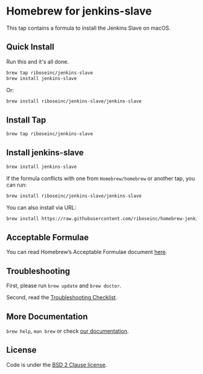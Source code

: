 # Homebrew for jenkins-slave

This tap contains a formula to install the Jenkins Slave on macOS.

## Quick Install

Run this and it's all done.

```sh
brew tap riboseinc/jenkins-slave
brew install jenkins-slave
```

Or:

```sh
brew install riboseinc/jenkins-slave/jenkins-slave
```

## Install Tap

``` sh
brew tap riboseinc/jenkins-slave
```

## Install jenkins-slave

``` sh
brew install jenkins-slave
```

If the formula conflicts with one from `Homebrew/homebrew` or another
tap, you can run:

``` sh
brew install riboseinc/jenkins-slave/jenkins-slave
```

You can also install via URL:

``` sh
brew install https://raw.githubusercontent.com/riboseinc/homebrew-jenkins-slave/master/jenkins-slave.rb
```

## Acceptable Formulae

You can read Homebrew’s Acceptable Formulae document [here](https://github.com/Homebrew/brew/blob/master/docs/Acceptable-Formulae.md).

## Troubleshooting

First, please run `brew update` and `brew doctor`.

Second, read the [Troubleshooting Checklist](https://github.com/Homebrew/brew/blob/master/docs/Troubleshooting.md#troubleshooting).

## More Documentation

`brew help`, `man brew` or check [our documentation](https://github.com/Homebrew/brew/tree/master/docs#readme).

## License

Code is under the [BSD 2 Clause license](https://github.com/Homebrew/brew/tree/master/LICENSE.txt).
